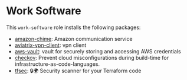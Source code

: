 # Work Software

This `work-software` role installs the following packages:

- [amazon-chime](https://chime.aws/): Amazon communication service
- [aviatrix-vpn-client](https://aviatrix.com/): vpn client
- [aws-vault](https://github.com/99designs/aws-vault): vault for securely storing and accessing AWS credentials
- [checkov](https://www.checkov.io/): Prevent cloud misconfigurations during build-time for infrastructure-as-code-languages.
- [tfsec](https://github.com/tfsec/tfsec): 🔒🌍 Security scanner for your Terraform code
